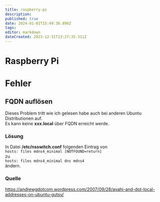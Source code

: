 ```yaml
---
title: raspberry-pi
description: 
published: true
date: 2024-01-01T15:49:30.896Z
tags: 
editor: markdown
dateCreated: 2023-12-31T13:27:35.311Z
---
```


# Raspberry Pi

# <span class="mw-headline" id="bkmrk-fehler-1">Fehler</span>

## <span id="bkmrk-"></span><span class="mw-headline" id="bkmrk-fqdn-aufl%C3%B6sen-1">FQDN auflösen</span>

Dieses Problem tritt wie ich gelesen habe auch bei anderen Ubuntu Distributionen auf.  
Es kann keine **xxx.local** über FQDN erreicht werde.

### <span id="bkmrk--1"></span><span class="mw-headline" id="bkmrk-l%C3%B6sung-1">Lösung</span>

In Datei **/etc/nsswitch.conf** folgenden Eintrag von  
`hosts: files mdns4_minimal [NOTFOUND=return]`  
zu  
`hosts: files mdns4_minimal dns mdns4`  
ändern.

### <span class="mw-headline" id="bkmrk-quelle-1">Quelle</span>
https://andrewgdotcom.wordpress.com/2007/09/28/avahi-and-dot-local-addresses-on-ubuntu-gutsy/